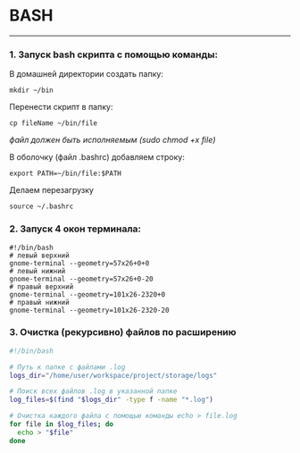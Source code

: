 # BASH

---

### 1. Запуск bash скрипта с помощью команды:

В домашней директории создать папку:

`mkdir ~/bin`

Перенести скрипт в папку:

`cp fileName ~/bin/file`

*файл должен быть исполняемым (sudo chmod +x file)*

В оболочку (файл .bashrc) добавляем строку:

`export PATH=~/bin/file:$PATH`

Делаем перезагрузку

`source ~/.bashrc`

### 2. Запуск 4 окон терминала:

```
#!/bin/bash
# левый верхний
gnome-terminal --geometry=57x26+0+0
# левый нижний
gnome-terminal --geometry=57x26+0-20
# правый верхний
gnome-terminal --geometry=101x26-2320+0
# правый нижний
gnome-terminal --geometry=101x26-2320-20
```

### 3. Очистка (рекурсивно) файлов по расширению

```bash
#!/bin/bash

# Путь к папке с файлами .log
logs_dir="/home/user/workspace/project/storage/logs"

# Поиск всех файлов .log в указанной папке
log_files=$(find "$logs_dir" -type f -name "*.log")

# Очистка каждого файла с помощью команды echo > file.log
for file in $log_files; do
  echo > "$file"
done
```

